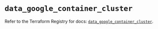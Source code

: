 # `data_google_container_cluster`

Refer to the Terraform Registry for docs: [`data_google_container_cluster`](https://registry.terraform.io/providers/hashicorp/google/6.13.0/docs/data-sources/container_cluster).
